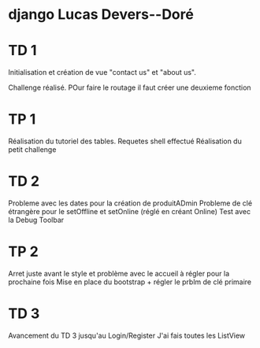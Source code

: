 # django Lucas Devers--Doré

# TD 1 

Initialisation et création de vue "contact us" et "about us".

Challenge réalisé. POur faire le routage il faut créer une deuxieme fonction

# TP 1 

Réalisation du tutoriel des tables. 
Requetes shell effectué
Réalisation du petit challenge

# TD 2

Probleme avec les dates pour la création de produitADmin
Probleme de clé étrangère pour le setOffline et setOnline (réglé en créant Online)
Test avec la Debug Toolbar

# TP 2

Arret juste avant le style et problème avec le accueil à régler pour la prochaine fois
Mise en place du bootstrap + régler le prblm de clé primaire

# TD 3

Avancement du TD 3 jusqu'au Login/Register
J'ai fais toutes les ListView